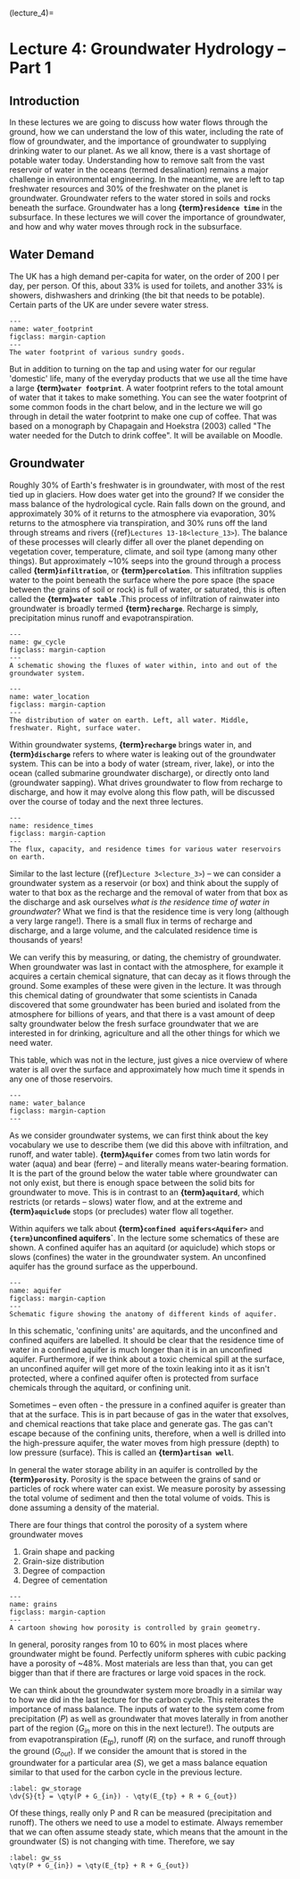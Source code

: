 (lecture_4)=
# Lecture 4: Groundwater Hydrology – Part 1

## Introduction

In these lectures we are going to discuss how water flows through the ground, how we can understand the low of this water, including the rate of flow of groundwater, and the importance of groundwater to supplying drinking water to our planet.
As we all know, there is a vast shortage of potable water today.
Understanding how to remove salt from the vast reservoir of water in the oceans (termed desalination) remains a major challenge in environmental engineering.
In the meantime, we are left to tap freshwater resources and 30% of the freshwater on the planet is groundwater.
Groundwater refers to the water stored in soils and rocks beneath the surface.
Groundwater has a long **{term}`residence time`** in the subsurface.
In these lectures we will cover the importance of groundwater, and how and why water moves through rock in the subsurface.

## Water Demand

The UK has a high demand per-capita for water, on the order of $200 \ \mathrm{l}$ per day, per person.
Of this, about 33% is used for toilets, and another 33% is showers, dishwashers and drinking (the bit that needs to be potable).
Certain parts of the UK are under severe water stress.

```{figure} ./figures/figure1.jpeg
---
name: water_footprint
figclass: margin-caption
---
The water footprint of various sundry goods.
```

But in addition to turning on the tap and using water for our regular 'domestic' life,
many of the everyday products that we use all the time have a large **{term}`water footprint`**.
A water footprint refers to the total amount of water that it takes to make something.
You can see the water footprint of some common foods in the chart below,
and in the lecture we will go through in detail the water footprint to make one cup of coffee.
That was based on a monograph by Chapagain and Hoekstra (2003) called "The water needed for the Dutch to drink coffee".
It will be available on Moodle.

## Groundwater

Roughly 30% of Earth's freshwater is in groundwater, with most of the rest tied up in glaciers.
How does water get into the ground? If we consider the mass balance of the hydrological cycle.
Rain falls down on the ground, and approximately 30% of it returns to the atmosphere via evaporation,
30% returns to the atmosphere via transpiration, and 30% runs off the land through streams and rivers ({ref}`Lectures 13-18<lecture_13>`).
The balance of these processes will clearly differ all over the planet depending on vegetation cover, temperature, climate, and soil type (among many other things).
But approximately ~10% seeps into the ground through a process called **{term}`infiltration`**, or **{term}`percolation`**.
This infiltration supplies water to the point beneath the surface where the pore space (the space between the grains of soil or rock) is full of water,
or saturated, this is often called the **{term}`water table`** .This process of infiltration of rainwater into groundwater is broadly termed **{term}`recharge`**.
Recharge is simply, precipitation minus runoff and evapotranspiration.

```{figure} ./figures/figure2.jpeg
---
name: gw_cycle
figclass: margin-caption
---
A schematic showing the fluxes of water within, into and out of the groundwater system.
```

```{figure} ./figures/figure3.png
---
name: water_location
figclass: margin-caption
---
The distribution of water on earth. Left, all water. Middle, freshwater. Right, surface water. 
```

Within groundwater systems, **{term}`recharge`** brings water in, and **{term}`discharge`** refers to where water is leaking out of the groundwater system.
This can be into a body of water (stream, river, lake), or into the ocean (called submarine groundwater discharge),
or directly onto land (groundwater sapping).
What drives groundwater to flow from recharge to discharge, and how it may evolve along this flow path,
will be discussed over the course of today and the next three lectures.

```{figure} ./figures/figure4.jpeg
---
name: residence_times
figclass: margin-caption
---
The flux, capacity, and residence times for various water reservoirs on earth.
```

Similar to the last lecture ({ref}`Lecture 3<lecture_3>`) – we can consider a groundwater system as a reservoir (or box)
and think about the supply of water to that box as the recharge and the removal of water from that box as the discharge
and ask ourselves *what is the residence time of water in groundwater*?
What we find is that the residence time is very long (although a very large range!).
There is a small flux in terms of recharge and discharge, and a large volume, and the calculated residence time is thousands of years!

We can verify this by measuring, or dating, the chemistry of groundwater.
When groundwater was last in contact with the atmosphere, for example it acquires a certain chemical signature, that can decay as it flows through the ground.
Some examples of these were given in the lecture.
It was through this chemical dating of groundwater that some scientists in Canada discovered that some groundwater has been buried and isolated from the atmosphere for billions of years,
and that there is a vast amount of deep salty groundwater below the fresh surface groundwater that we are interested in for drinking, agriculture and all the other things for which we need water.

This table, which was not in the lecture, just gives a nice overview of where water is all over the surface and approximately how much time it spends in any one of those reservoirs.

```{figure} ./figures/figure5.png
---
name: water_balance
figclass: margin-caption
---
```

As we consider groundwater systems, we can first think about the key vocabulary we use to describe them (we did this above with infiltration, and runoff, and water table).
**{term}`Aquifer`** comes from two latin words for water (aqua) and bear (ferre) – and literally means water-bearing formation.
It is the part of the ground below the water table where groundwater can not only exist, but there is enough space between the solid bits for groundwater to move.
This is in contrast to an **{term}`aquitard`**, which restricts (or retards – slows) water flow,
and at the extreme and **{term}`aquiclude`** stops (or precludes) water flow all together.

Within aquifers we talk about **{term}`confined aquifers<Aquifer>`** and **`{term}`unconfined aquifers<Aquifer>`**.
In the lecture some schematics of these are shown.
A confined aquifer has an aquitard (or aquiclude) which stops or slows (confines) the water in the groundwater system.
An unconfined aquifer has the ground surface as the upperbound.

```{figure} ./figures/figure6.jpeg
---
name: aquifer
figclass: margin-caption
---
Schematic figure showing the anatomy of different kinds of aquifer.
```

In this schematic, 'confining units' are aquitards, and the unconfined and confined aquifers are labelled.
It should be clear that the residence time of water in a confined aquifer is much longer than it is in an unconfined aquifer.
Furthermore, if we think about a toxic chemical spill at the surface, an unconfined aquifer will get more of the toxin leaking into it as it isn't protected, where a confined aquifer often is protected from surface chemicals through the aquitard, or confining unit.

Sometimes – even often - the pressure in a confined aquifer is greater than that at the surface.
This is in part because of gas in the water that exsolves, and chemical reactions that take place and generate gas.
The gas can't escape because of the confining units, therefore, when a well is drilled into the high-pressure aquifer, the water moves from high pressure (depth) to low pressure (surface).
This is called an **{term}`artisan well`**.

In general the water storage ability in an aquifer is controlled by the **{term}`porosity`**.
Porosity is the space between the grains of sand or particles of rock where water can exist.
We measure porosity by assessing the total volume of sediment and then the total volume of voids.
This is done assuming a density of the material.

There are four things that control the porosity of a system where groundwater moves

1. Grain shape and packing
2. Grain-size distribution
3. Degree of compaction
4. Degree of cementation

```{figure} ./figures/figure7.png
---
name: grains
figclass: margin-caption
---
A cartoon showing how porosity is controlled by grain geometry.
```

In general, porosity ranges from 10 to 60% in most places where groundwater might be found.
Perfectly uniform spheres with cubic packing have a porosity of ~48%.
Most materials are less than that, you can get bigger than that if there are fractures or large void spaces in the rock.

We can think about the groundwater system more broadly in a similar way to how we did in the last lecture for the carbon cycle. This reiterates the importance of mass balance. 
The inputs of water to the system come from precipitation ($P$) as well as groundwater that moves laterally in from another part of the region ($G_{in}$ more on this in the next lecture!).
The outputs are from evapotranspiration ($E_{tp}$), runoff ($R$) on the surface, and runoff through the ground ($G_{out}$).
If we consider the amount that is stored in the groundwater for a particular area ($S$), we get a mass balance equation similar to that used for the carbon cycle in the previous lecture. 

```{math}
:label: gw_storage
\dv{S}{t} = \qty(P + G_{in}) - \qty(E_{tp} + R + G_{out})
```

Of these things, really only P and R can be measured (precipitation and runoff).
The others we need to use a model to estimate.
Always remember that we can often assume steady state, which means that the amount in the groundwater (S) is not changing with time. 
Therefore, we say

```{math}
:label: gw_ss
\qty(P + G_{in}) = \qty(E_{tp} + R + G_{out})
```
